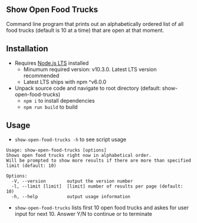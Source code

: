 ## Show Open Food Trucks
Command line program that prints out an alphabetically ordered list of all food trucks (default is 10 at a time) that are open at that moment.


## Installation
- Requires [Node.js LTS](https://nodejs.org/en/download/) installed
  - Minumum required version: v10.3.0. Latest LTS version recommended
  - Latest LTS ships with npm ^v6.0.0
- Unpack source code and navigate to root directory (default: show-open-food-trucks)
  - `npm i` to install dependencies
  - `npm run build` to build 


## Usage
- `show-open-food-trucks -h` to see script usage
```
Usage: show-open-food-trucks [options]
Shows open food trucks right now in alphabetical order.
Will be prompted to show more results if there are more than specified limit (default: 10)

Options:
  -V, --version        output the version number
  -l, --limit [limit]  [limit] number of results per page (default: 10)
  -h, --help           output usage information
```
- `show-open-food-trucks` lists first 10 open food trucks and askes for user input for next 10. Answer Y/N to continue or to terminate

